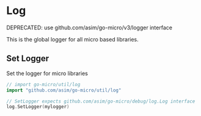 # Log

DEPRECATED: use github.com/asim/go-micro/v3/logger interface

This is the global logger for all micro based libraries.

## Set Logger

Set the logger for micro libraries

```go
// import go-micro/util/log
import "github.com/asim/go-micro/util/log"

// SetLogger expects github.com/asim/go-micro/debug/log.Log interface
log.SetLogger(mylogger)
```
